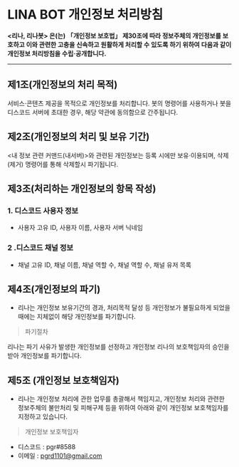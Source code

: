 # LINA BOT 개인정보 처리방침
**<리나, 리나봇> 은(는) 「개인정보 보호법」 제30조에 따라 정보주체의 개인정보를 보호하고 이와 관련한 고충을 신속하고 원활하게 처리할 수 있도록 하기 위하여 다음과 같이 개인정보 처리방침을 수립·공개합니다.**
***

## 제1조(개인정보의 처리 목적)
서비스·콘텐츠 제공을 목적으로 개인정보를 처리합니다.
봇의 명령어를 사용하거나 봇을 디스코드 서버에 초대한 경우, 해당 약관에 동의함으로 간주됩니다.

## 제2조(개인정보의 처리 및 보유 기간)
<내 정보 관련 커맨드(내서버)>와 관련된 개인정보는 등록 시에만 보유·이용되며, 삭제(제거) 명령어를 통해 삭제할시 파기됩니다.

## 제3조(처리하는 개인정보의 항목 작성)
### 1. 디스코드 사용자 정보
- 사용자 고유 ID, 사용자 이름, 사용자 서버 닉네임

### 2 .디스코드 채널 정보
- 채널 고유 ID, 채널 이름, 채널 역할 수, 채널 역할 수, 채널 유저 목록

## 제4조(개인정보의 파기)
- 리나는 개인정보 보유기간의 경과, 처리목적 달성 등 개인정보가 불필요하게 되었을 때에는 지체없이 해당 개인정보를 파기합니다.
> 파기절차

리나는 파기 사유가 발생한 개인정보를 선정하고 개인정보 리나의 보호책임자의 승인을 받아 개인정보를 파기합니다.

## 제5조 (개인정보 보호책임자)
- 리나는 개인정보 처리에 관한 업무를 총괄해서 책임지고, 개인정보 처리와 관련한 정보주체의 불만처리 및 피해구제 등을 위하여 아래와 같이 개인정보 보호책임자를 지정하고 있습니다.

> 개인정보 보호책임자
- 디스코드 : pgr#8588
- 이메일 : pgrd1101@gmail.com
